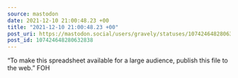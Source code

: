 ```yaml
---
source: mastodon
date: 2021-12-10 21:00:48.23 +00
title: "2021-12-10 21:00:48.23 +00"
post_uri: https://mastodon.social/users/gravely/statuses/107424648280632838
post_id: 107424648280632838
---
```

“To make this spreadsheet available for a large audience, publish this file to the web.” FOH


